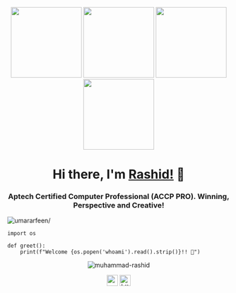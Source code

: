 <p align="center"> <img src="https://octodex.github.com/images/vinyltocat.png" height="160px" width="160px"> <img src="https://octodex.github.com/images/daftpunktocat-thomas.gif" height="160px" width="160px"> <img src="https://octodex.github.com/images/daftpunktocat-guy.gif" height="160px" width="160px"> <img src="https://octodex.github.com/images/Robotocat.png" height="160px" width="160px"></p>

<h1 align="center">Hi there, I'm <a href="https://iamrashy.netlify.app/"  target="_blank">Rashid!</a> 👋</h1>
    
<h3 align="center">Aptech Certified Computer Professional (ACCP PRO). Winning, Perspective and Creative!</h3>
<p align="left"> <img src="https://komarev.com/ghpvc/?username=MdRashid62&style=flat&color=blueviolet" alt=umararfeen/> </p>

```python3
import os

def greet():
    print(f"Welcome {os.popen('whoami').read().strip()}!! 👋")
```

<p align="center"> <img src="https://github-readme-stats.vercel.app/api?username=Anon-Exploiter&count_private=true&show_icons=true&theme=radical" alt=muhammad-rashid /> </p>


<p align="center"> 
<a href="https://twitter.com/syed__umar" target="blank"><img align="center" src=https://cdn.jsdelivr.net/npm/simple-icons@3.0.1/icons/twitter.svg alt="syed__umar" height="25" width="25" /></a>
<a href="https://www.linkedin.com/in/syedumararfeen/" target="blank"><img align="center" src=https://cdn.jsdelivr.net/npm/simple-icons@3.0.1/icons/linkedin.svg alt="https://www.linkedin.com/in/syedumararfeen/" height="25" width="25" /></a>    
</p>
